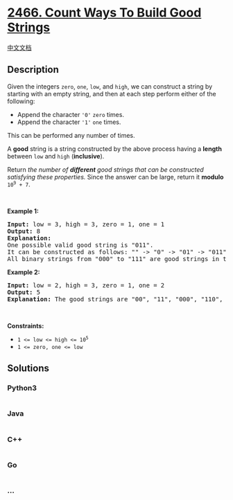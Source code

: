 # [2466. Count Ways To Build Good Strings](https://leetcode.com/problems/count-ways-to-build-good-strings)

[中文文档](/solution/2400-2499/2466.Count%20Ways%20To%20Build%20Good%20Strings/README.md)

## Description

<p>Given the integers <code>zero</code>, <code>one</code>, <code>low</code>, and <code>high</code>, we can construct a string by starting with an empty string, and then at each step perform either of the following:</p>

<ul>
	<li>Append the character <code>&#39;0&#39;</code> <code>zero</code> times.</li>
	<li>Append the character <code>&#39;1&#39;</code> <code>one</code> times.</li>
</ul>

<p>This can be performed any number of times.</p>

<p>A <strong>good</strong> string is a string constructed by the above process having a <strong>length</strong> between <code>low</code> and <code>high</code> (<strong>inclusive</strong>).</p>

<p>Return <em>the number of <strong>different</strong> good strings that can be constructed satisfying these properties.</em> Since the answer can be large, return it <strong>modulo</strong> <code>10<sup>9</sup> + 7</code>.</p>

<p>&nbsp;</p>
<p><strong class="example">Example 1:</strong></p>

<pre>
<strong>Input:</strong> low = 3, high = 3, zero = 1, one = 1
<strong>Output:</strong> 8
<strong>Explanation:</strong> 
One possible valid good string is &quot;011&quot;. 
It can be constructed as follows: &quot;&quot; -&gt; &quot;0&quot; -&gt; &quot;01&quot; -&gt; &quot;011&quot;. 
All binary strings from &quot;000&quot; to &quot;111&quot; are good strings in this example.
</pre>

<p><strong class="example">Example 2:</strong></p>

<pre>
<strong>Input:</strong> low = 2, high = 3, zero = 1, one = 2
<strong>Output:</strong> 5
<strong>Explanation:</strong> The good strings are &quot;00&quot;, &quot;11&quot;, &quot;000&quot;, &quot;110&quot;, and &quot;011&quot;.
</pre>

<p>&nbsp;</p>
<p><strong>Constraints:</strong></p>

<ul>
	<li><code>1 &lt;= low&nbsp;&lt;= high&nbsp;&lt;= 10<sup>5</sup></code></li>
	<li><code>1 &lt;= zero, one &lt;= low</code></li>
</ul>


## Solutions

<!-- tabs:start -->

### **Python3**

```python

```

### **Java**

```java

```

### **C++**

```cpp

```

### **Go**

```go

```

### **...**

```

```

<!-- tabs:end -->